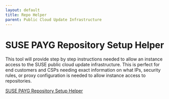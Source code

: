 ```yaml
---
layout: default
title: Repo Helper
parent: Public Cloud Update Infrastructure
---
```


# SUSE PAYG Repository Setup Helper

This tool will provide step by step instructions needed to allow an instance access to the SUSE public cloud update infrastructure.  This is perfect for end customers and CSPs needing exact information on what IPs, security rules, or proxy configuration is needed to allow instance access to repositories.

[SUSE PAYG Repository Setup Helper](https://opensource.suse.com/premium-support/helper/)
